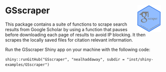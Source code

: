 # GSscraper <img src="inst/extdata/GSscraper_hex.png" align="right" width="15%"/>

This package contains a suite of functions to scrape search results from Google Scholar by using a function that pauses before downloading each page of results to avoid IP blocking. It then scrapes the locally saved files for citation relevant information.

Run the GSscraper Shiny app on your machine with the following code:

`shiny::runGitHub("GSscraper", "nealhaddaway", subdir = "inst/shiny-examples/GSscraper")`
